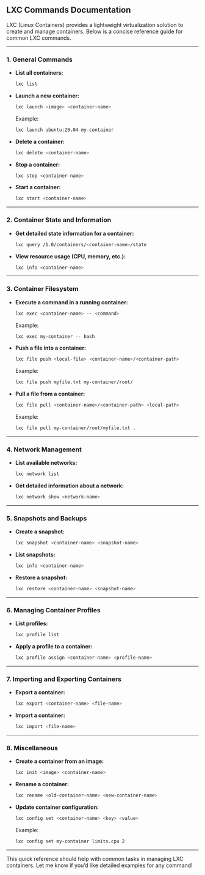 ## **LXC Commands Documentation**

LXC (Linux Containers) provides a lightweight virtualization solution to create and manage containers. Below is a concise reference guide for common LXC commands.

---

### **1. General Commands**

- **List all containers:**
  ```bash
  lxc list
  ```
- **Launch a new container:**
  ```bash
  lxc launch <image> <container-name>
  ```
  Example:
  ```bash
  lxc launch ubuntu:20.04 my-container
  ```

- **Delete a container:**
  ```bash
  lxc delete <container-name>
  ```

- **Stop a container:**
  ```bash
  lxc stop <container-name>
  ```

- **Start a container:**
  ```bash
  lxc start <container-name>
  ```

---

### **2. Container State and Information**

- **Get detailed state information for a container:**
  ```bash
  lxc query /1.0/containers/<container-name>/state
  ```

- **View resource usage (CPU, memory, etc.):**
  ```bash
  lxc info <container-name>
  ```

---

### **3. Container Filesystem**

- **Execute a command in a running container:**
  ```bash
  lxc exec <container-name> -- <command>
  ```
  Example:
  ```bash
  lxc exec my-container -- bash
  ```

- **Push a file into a container:**
  ```bash
  lxc file push <local-file> <container-name>/<container-path>
  ```
  Example:
  ```bash
  lxc file push myfile.txt my-container/root/
  ```

- **Pull a file from a container:**
  ```bash
  lxc file pull <container-name>/<container-path> <local-path>
  ```
  Example:
  ```bash
  lxc file pull my-container/root/myfile.txt .
  ```

---

### **4. Network Management**

- **List available networks:**
  ```bash
  lxc network list
  ```

- **Get detailed information about a network:**
  ```bash
  lxc network show <network-name>
  ```

---

### **5. Snapshots and Backups**

- **Create a snapshot:**
  ```bash
  lxc snapshot <container-name> <snapshot-name>
  ```

- **List snapshots:**
  ```bash
  lxc info <container-name>
  ```

- **Restore a snapshot:**
  ```bash
  lxc restore <container-name> <snapshot-name>
  ```

---

### **6. Managing Container Profiles**

- **List profiles:**
  ```bash
  lxc profile list
  ```

- **Apply a profile to a container:**
  ```bash
  lxc profile assign <container-name> <profile-name>
  ```

---

### **7. Importing and Exporting Containers**

- **Export a container:**
  ```bash
  lxc export <container-name> <file-name>
  ```

- **Import a container:**
  ```bash
  lxc import <file-name>
  ```

---

### **8. Miscellaneous**

- **Create a container from an image:**
  ```bash
  lxc init <image> <container-name>
  ```

- **Rename a container:**
  ```bash
  lxc rename <old-container-name> <new-container-name>
  ```

- **Update container configuration:**
  ```bash
  lxc config set <container-name> <key> <value>
  ```
  Example:
  ```bash
  lxc config set my-container limits.cpu 2
  ```

---

This quick reference should help with common tasks in managing LXC containers. Let me know if you’d like detailed examples for any command!
